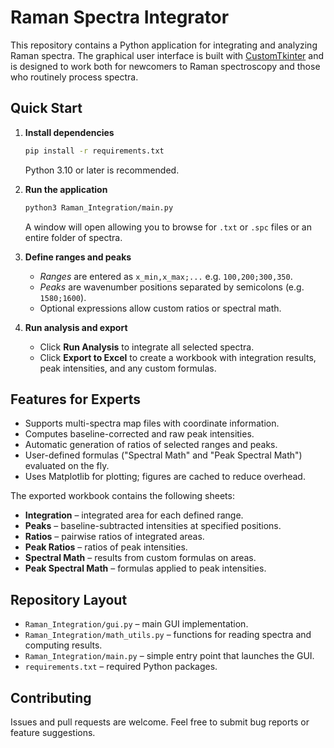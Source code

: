# Raman Spectra Integrator

This repository contains a Python application for integrating and analyzing Raman spectra. The graphical user interface is built with [CustomTkinter](https://github.com/TomSchimansky/CustomTkinter) and is designed to work both for newcomers to Raman spectroscopy and those who routinely process spectra.

## Quick Start

1. **Install dependencies**
   ```bash
   pip install -r requirements.txt
   ```
   Python 3.10 or later is recommended.

2. **Run the application**
   ```bash
   python3 Raman_Integration/main.py
   ```
   A window will open allowing you to browse for `.txt` or `.spc` files or an entire folder of spectra.

3. **Define ranges and peaks**
   - *Ranges* are entered as `x_min,x_max;...` e.g. `100,200;300,350`.
   - *Peaks* are wavenumber positions separated by semicolons (e.g. `1580;1600`).
   - Optional expressions allow custom ratios or spectral math.

4. **Run analysis and export**
   - Click **Run Analysis** to integrate all selected spectra.
   - Click **Export to Excel** to create a workbook with integration results, peak intensities, and any custom formulas.

## Features for Experts

- Supports multi-spectra map files with coordinate information.
- Computes baseline-corrected and raw peak intensities.
- Automatic generation of ratios of selected ranges and peaks.
- User-defined formulas ("Spectral Math" and "Peak Spectral Math") evaluated on the fly.
- Uses Matplotlib for plotting; figures are cached to reduce overhead.

The exported workbook contains the following sheets:

- **Integration** – integrated area for each defined range.
- **Peaks** – baseline-subtracted intensities at specified positions.
- **Ratios** – pairwise ratios of integrated areas.
- **Peak Ratios** – ratios of peak intensities.
- **Spectral Math** – results from custom formulas on areas.
- **Peak Spectral Math** – formulas applied to peak intensities.

## Repository Layout

- `Raman_Integration/gui.py` – main GUI implementation.
- `Raman_Integration/math_utils.py` – functions for reading spectra and computing results.
- `Raman_Integration/main.py` – simple entry point that launches the GUI.
- `requirements.txt` – required Python packages.

## Contributing

Issues and pull requests are welcome. Feel free to submit bug reports or feature suggestions.



